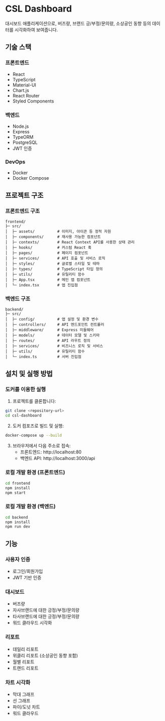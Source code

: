 # CSL Dashboard

대시보드 애플리케이션으로, 버즈량, 브랜드 긍/부정/문의량, 소상공인 동향 등의 데이터를 시각화하여 보여줍니다.

## 기술 스택

### 프론트엔드
- React
- TypeScript
- Material-UI
- Chart.js
- React Router
- Styled Components

### 백엔드
- Node.js
- Express
- TypeORM
- PostgreSQL
- JWT 인증

### DevOps
- Docker
- Docker Compose

## 프로젝트 구조

### 프론트엔드 구조
```
frontend/
├─ src/
│  ├─ assets/          # 이미지, 아이콘 등 정적 자원
│  ├─ components/      # 재사용 가능한 컴포넌트
│  ├─ contexts/        # React Context API를 사용한 상태 관리
│  ├─ hooks/           # 커스텀 React 훅
│  ├─ pages/           # 페이지 컴포넌트
│  ├─ services/        # API 호출 및 서비스 로직
│  ├─ styles/          # 글로벌 스타일 및 테마
│  ├─ types/           # TypeScript 타입 정의
│  ├─ utils/           # 유틸리티 함수
│  ├─ App.tsx          # 메인 앱 컴포넌트
│  └─ index.tsx        # 앱 진입점
```

### 백엔드 구조
```
backend/
├─ src/
│  ├─ config/          # 앱 설정 및 환경 변수
│  ├─ controllers/     # API 엔드포인트 컨트롤러
│  ├─ middleware/      # Express 미들웨어
│  ├─ models/          # 데이터 모델 및 스키마
│  ├─ routes/          # API 라우트 정의
│  ├─ services/        # 비즈니스 로직 및 서비스
│  ├─ utils/           # 유틸리티 함수
│  └─ index.ts         # 서버 진입점
```

## 설치 및 실행 방법

### 도커를 이용한 실행
1. 프로젝트를 클론합니다:
```bash
git clone <repository-url>
cd csl-dashboard
```

2. 도커 컴포즈로 빌드 및 실행:
```bash
docker-compose up --build
```

3. 브라우저에서 다음 주소로 접속:
   - 프론트엔드: http://localhost:80
   - 백엔드 API: http://localhost:3000/api

### 로컬 개발 환경 (프론트엔드)
```bash
cd frontend
npm install
npm start
```

### 로컬 개발 환경 (백엔드)
```bash
cd backend
npm install
npm run dev
```

## 기능

### 사용자 인증
- 로그인/회원가입
- JWT 기반 인증

### 대시보드
- 버즈량
- 자사브랜드에 대한 긍정/부정/문의량
- 타사브랜드에 대한 긍정/부정/문의량
- 워드 클라우드 시각화

### 리포트
- 데일리 리포트
- 위클리 리포트 (소상공인 동향 포함)
- 월별 리포트
- 트랜드 리포트

### 차트 시각화
- 막대 그래프
- 선 그래프
- 파이/도넛 차트
- 워드 클라우드